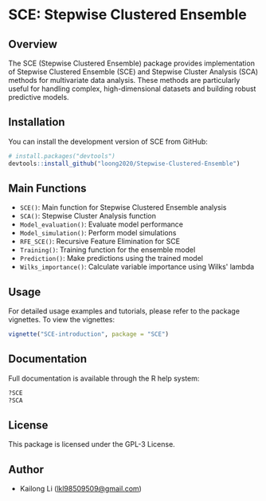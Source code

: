 # SCE: Stepwise Clustered Ensemble

## Overview

The SCE (Stepwise Clustered Ensemble) package provides implementation of Stepwise Clustered Ensemble (SCE) and Stepwise Cluster Analysis (SCA) methods for multivariate data analysis. These methods are particularly useful for handling complex, high-dimensional datasets and building robust predictive models.

## Installation

You can install the development version of SCE from GitHub:

```r
# install.packages("devtools")
devtools::install_github("loong2020/Stepwise-Clustered-Ensemble")
```

## Main Functions

- `SCE()`: Main function for Stepwise Clustered Ensemble analysis
- `SCA()`: Stepwise Cluster Analysis function
- `Model_evaluation()`: Evaluate model performance
- `Model_simulation()`: Perform model simulations
- `RFE_SCE()`: Recursive Feature Elimination for SCE
- `Training()`: Training function for the ensemble model
- `Prediction()`: Make predictions using the trained model
- `Wilks_importance()`: Calculate variable importance using Wilks' lambda

## Usage

For detailed usage examples and tutorials, please refer to the package vignettes. To view the vignettes:

```r
vignette("SCE-introduction", package = "SCE")
```

## Documentation

Full documentation is available through the R help system:

```r
?SCE
?SCA
```

## License

This package is licensed under the GPL-3 License.

## Author

- Kailong Li (lkl98509509@gmail.com) 